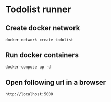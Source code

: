 # Todolist runner

## Create docker network

```shell
docker network create todolist
 ```

## Run docker containers

```shell
docker-compose up -d
 ```


## Open following url in a browser

```shell
http://localhost:5000
 ```
